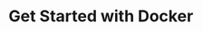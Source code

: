 <!--[metadata]>
+++
aliases = [
]
title = "Get Started with Docker"
description = "Docker Mac"
keywords = ["beginner, getting started, Docker"]
type = "menu"
[menu.main]
identifier = "tutorial_getstart_menu"
parent = "engine_use"
weight = -80
+++
<![end-metadata]-->

# Get Started with Docker

